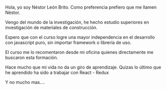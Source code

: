  Hola, yo soy Néstor León Brito. Como preferencia prefiero que me llamen Néstor.

 Vengo del mundo de la investigación, he hecho estudio superiores en investigación de materiales de construcción.

 Espero que con el curso logre una mayor independencia en el desarrollo con javascript puro, sin importar framework
 o librería de uso.

 El curso me lo recomentaron desde mi oficina quienes directamente me buscaron esta formación.

 Hace mucho que mi vida no da un giro de aprendizaje. Quizas lo último que he aprendido ha sido a trabajar con
 React - Redux

 Y no mucho mas....
